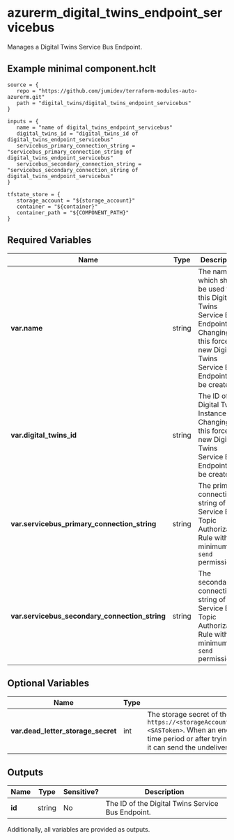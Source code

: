 # azurerm_digital_twins_endpoint_servicebus

Manages a Digital Twins Service Bus Endpoint.

## Example minimal component.hclt

```hcl
source = {
   repo = "https://github.com/jumidev/terraform-modules-auto-azurerm.git" 
   path = "digital_twins/digital_twins_endpoint_servicebus" 
}

inputs = {
   name = "name of digital_twins_endpoint_servicebus" 
   digital_twins_id = "digital_twins_id of digital_twins_endpoint_servicebus" 
   servicebus_primary_connection_string = "servicebus_primary_connection_string of digital_twins_endpoint_servicebus" 
   servicebus_secondary_connection_string = "servicebus_secondary_connection_string of digital_twins_endpoint_servicebus" 
}

tfstate_store = {
   storage_account = "${storage_account}" 
   container = "${container}" 
   container_path = "${COMPONENT_PATH}" 
}

```

## Required Variables

| Name | Type |  Description |
| ---- | --------- |  ----------- |
| **var.name** | string |  The name which should be used for this Digital Twins Service Bus Endpoint. Changing this forces a new Digital Twins Service Bus Endpoint to be created. | 
| **var.digital_twins_id** | string |  The ID of the Digital Twins Instance. Changing this forces a new Digital Twins Service Bus Endpoint to be created. | 
| **var.servicebus_primary_connection_string** | string |  The primary connection string of the Service Bus Topic Authorization Rule with a minimum of `send` permission. . | 
| **var.servicebus_secondary_connection_string** | string |  The secondary connection string of the Service Bus Topic Authorization Rule with a minimum of `send` permission. | 

## Optional Variables

| Name | Type |  Description |
| ---- | --------- |  ----------- |
| **var.dead_letter_storage_secret** | int |  The storage secret of the dead-lettering, whose format is `https://<storageAccountname>.blob.core.windows.net/<containerName>?<SASToken>`. When an endpoint can't deliver an event within a certain time period or after trying to deliver the event a certain number of times, it can send the undelivered event to a storage account. | 



## Outputs

| Name | Type | Sensitive? | Description |
| ---- | ---- | --------- | --------- |
| **id** | string | No  | The ID of the Digital Twins Service Bus Endpoint. | 

Additionally, all variables are provided as outputs.
